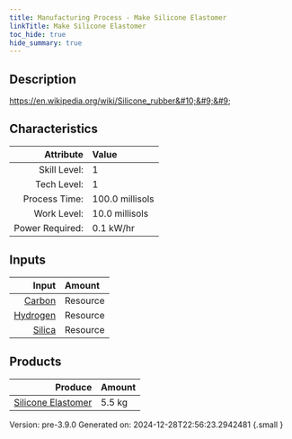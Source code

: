 ```yaml
---
title: Manufacturing Process - Make Silicone Elastomer
linkTitle: Make Silicone Elastomer
toc_hide: true
hide_summary: true
---
```


## Description
 https://en.wikipedia.org/wiki/Silicone_rubber&#10;&#9;&#9;

## Characteristics

| Attribute      | Value |
|--------:|:------|
|Skill Level:|1|
|Tech Level:|1|
|Process Time:|100.0 millisols|
|Work Level:|10.0 millisols|
|Power Required:|0.1 kW/hr|

## Inputs

| Input      | Amount |
|--------:|:------|
|[Carbon](/docs/definitions/resource/carbon)|Resource|2.0 kg|
|[Hydrogen](/docs/definitions/resource/hydrogen)|Resource|0.5 kg|
|[Silica](/docs/definitions/resource/silica)|Resource|3.0 kg|

## Products


| Produce      | Amount |
|--------:|:------|
|[Silicone Elastomer](/docs/definitions/resource/silicone-elastomer)|5.5 kg|


Version: pre-3.9.0 Generated on: 2024-12-28T22:56:23.2942481
{.small }

